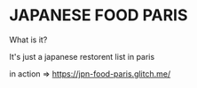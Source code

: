 # JAPANESE FOOD PARIS

What is it?

It's just a japanese restorent list in paris

in action => https://jpn-food-paris.glitch.me/
